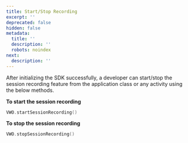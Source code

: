 ```yaml
---
title: Start/Stop Recording
excerpt: ''
deprecated: false
hidden: false
metadata:
  title: ''
  description: ''
  robots: noindex
next:
  description: ''
---
```

After initializing the SDK successfully, a developer can start/stop the session recording feature from the application class or any activity using the below methods. 

**To start the session recording** 

```swift
VWO.startSessionRecording()
```

**To stop the session recording** 

```swift
VWO.stopSessionRecording()
```
